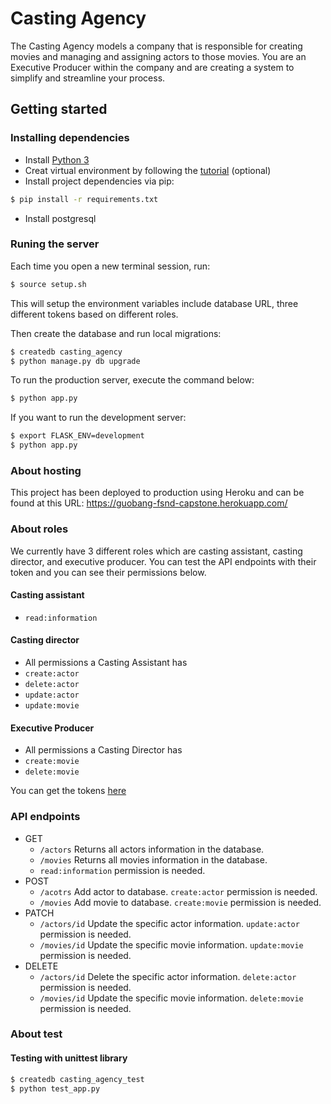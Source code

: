 # Casting Agency
The Casting Agency models a company that is responsible for creating movies and managing and assigning actors to those movies. You are an Executive Producer within the company and are creating a system to simplify and streamline your process.

## Getting started

### Installing dependencies
* Install [Python 3](python.org/downloads/)
* Creat virtual environment by following the [tutorial](https://docs.python.org/3/tutorial/venv.html) (optional)
* Install project dependencies via pip: 
 ```bash
 $ pip install -r requirements.txt
 ```
* Install postgresql

### Runing the server
Each time you open a new terminal session, run:
```bash
$ source setup.sh
```
This will setup the environment variables include database URL, three different tokens based on different roles.

Then create the database and run local migrations:
```bash
$ createdb casting_agency
$ python manage.py db upgrade
```
To run the production server, execute the command below:
```bash
$ python app.py
```
If you want to run the development server:
```bash
$ export FLASK_ENV=development
$ python app.py
```

### About hosting
This project has been deployed to production using Heroku and can be found at this URL: https://guobang-fsnd-capstone.herokuapp.com/

### About roles
We currently have 3 different roles which are casting assistant, casting director, and executive producer. You can test the API endpoints with their token and you can see their permissions below.
#### Casting assistant
* ```read:information```
#### Casting director
* All permissions a Casting Assistant has
* ```create:actor```
* ```delete:actor```
* ```update:actor```
* ```update:movie```
#### Executive Producer
* All permissions a Casting Director has
* ```create:movie```
* ```delete:movie```

You can get the tokens [here](https://github.com/ymshenyu/FSND-Capstone/blob/master/setup.sh)

### API endpoints
* GET
    * ```/actors``` Returns all actors information in the database.
    * ```/movies``` Returns all movies information in the database.
    * ```read:information``` permission is needed.
* POST
    * ```/acotrs``` Add actor to database. ```create:actor``` permission is needed.
    * ```/movies``` Add movie to database. ```create:movie``` permission is needed.
* PATCH
    * ```/actors/id``` Update the specific actor information. ```update:actor``` permission is needed.
    * ```/movies/id``` Update the specific movie information.  ```update:movie``` permission is needed.
* DELETE
    * ```/actors/id``` Delete the specific actor information. ```delete:actor``` permission is needed.
    * ```/movies/id``` Update the specific movie information. ```delete:movie``` permission is needed.
### About test
#### Testing with unittest library
```bash
$ createdb casting_agency_test
$ python test_app.py
```